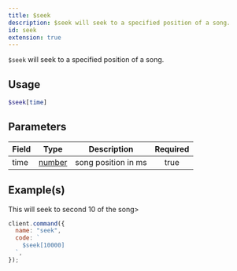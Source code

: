 ```yaml
---
title: $seek
description: $seek will seek to a specified position of a song.
id: seek
extension: true
---
```


`$seek` will seek to a specified position of a song.

## Usage

```php
$seek[time]
```

## Parameters

| Field | Type                                                                                              | Description         | Required |
| ----- | ------------------------------------------------------------------------------------------------- | ------------------- | :------: |
| time  | [number](https://developer.mozilla.org/en-US/docs/Web/JavaScript/Reference/Global_Objects/Number) | song position in ms |   true   |

## Example(s)

This will seek to second 10 of the song>

```javascript
client.command({
  name: "seek",
  code: `
    $seek[10000]
  `,
});
```
